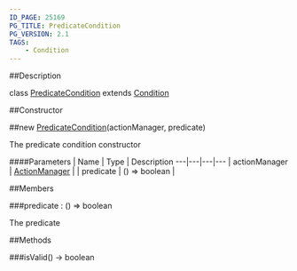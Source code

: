 ```yaml
---
ID_PAGE: 25169
PG_TITLE: PredicateCondition
PG_VERSION: 2.1
TAGS:
    - Condition
---
```

##Description

class [PredicateCondition](/classes/2.2/PredicateCondition) extends [Condition](/classes/2.2/Condition)



##Constructor

##new [PredicateCondition](/classes/2.2/PredicateCondition)(actionManager, predicate)

The predicate condition constructor

####Parameters
 | Name | Type | Description
---|---|---|---
 | actionManager | [ActionManager](/classes/2.2/ActionManager) | 
 | predicate | () =&gt; boolean | 

##Members

###predicate : () =&gt; boolean

The predicate

##Methods

###isValid() &rarr; boolean


